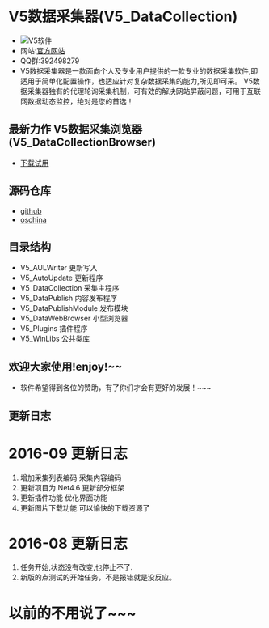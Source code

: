 # V5数据采集器(V5_DataCollection)

- ![V5软件](http://www.v5soft.com/apps/template/blog/img/logo.png)
- 网站:[官方网站](http://www.v5soft.com/)
- QQ群:392498279
- V5数据采集器是一款面向个人及专业用户提供的一款专业的数据采集软件,即适用于简单化配置操作，也适应针对复杂数据采集的能力,所见即可采。 V5数据采集器独有的代理轮询采集机制，可有效的解决网站屏蔽问题，可用于互联网数据动态监控，绝对是您的首选！

## 最新力作 V5数据采集浏览器(V5_DataCollectionBrowser)
- [下载试用](http://pan.baidu.com/s/1jIHYhLk)

## 源码仓库
- [github](https://github.com/lsamu/V5_DataCollection)
- [oschina](http://git.oschina.net/v5soft/V5_DataCollection)

## 目录结构
- V5_AULWriter 更新写入
- V5_AutoUpdate 更新程序
- V5_DataCollection 采集主程序
- V5_DataPublish 内容发布程序
- V5_DataPublishModule 发布模块
- V5_DataWebBrowser 小型浏览器
- V5_Plugins 插件程序
- V5_WinLibs 公共类库

## 欢迎大家使用!enjoy!~~
- 软件希望得到各位的赞助，有了你们才会有更好的发展！~~~

## 更新日志
# 2016-09 更新日志
1. 增加采集列表编码 采集内容编码
2. 更新项目为.Net4.6 更新部分框架
3. 更新插件功能 优化界面功能
4. 更新图片下载功能 可以愉快的下载资源了

# 2016-08 更新日志
1. 任务开始,状态没有改变,也停止不了.
2. 新版的点测试的开始任务，不是报错就是没反应。

# 以前的不用说了~~~